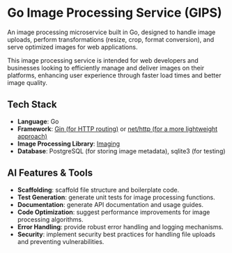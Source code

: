 # Go Image Processing Service (GIPS)

An image processing microservice built in Go, designed to handle image uploads, perform transformations (resize, crop, format conversion), and serve optimized images for web applications.

This image processing service is intended for web developers and businesses looking to efficiently manage and deliver images on their platforms, enhancing user experience through faster load times and better image quality.

## Tech Stack
- **Language**: Go
- **Framework**: [Gin (for HTTP routing)](https://gin-gonic.com/en/docs/) or [net/http (for a more lightweight approach)](https://pkg.go.dev/net/http)
- **Image Processing Library**: [Imaging](https://pkg.go.dev/image)
- **Database**: PostgreSQL (for storing image metadata), sqlite3 (for testing)

## AI Features & Tools
- **Scaffolding**: scaffold file structure  and boilerplate code.
- **Test Generation**: generate unit tests for image processing functions.
- **Documentation**: generate API documentation and usage guides.
- **Code Optimization**: suggest performance improvements for image processing algorithms.
- **Error Handling**: provide robust error handling and logging mechanisms.
- **Security**: implement security best practices for handling file uploads and preventing vulnerabilities.


